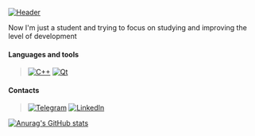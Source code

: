 
[![Header](https://www.vippng.com/png/full/109-1091108_developer-png-png-download-computer-engineering-cartoon.png)](https://github.com/LayTsyn)

Now I'm just a student and trying to focus on studying and improving the level of development

#### Languages and tools
>[![C++](https://img.shields.io/badge/-C++-0D1117?style=for-the-badge&logo=C%2b%2b&logoColor=6296CC)](https://wikipedia.org/wiki/C++)
>[![Qt](https://img.shields.io/badge/-Qt-0D1117?style=for-the-badge&logo=Qt&logoColor=40CD52)](https://wikipedia.org/wiki/Qt)

#### Contacts

>[![Telegram](https://img.shields.io/badge/-Telegram-0D1117?style=for-the-badge&logo=Telegram&logoColor=27A7E7)](https://t.me/LayTsyn)
>[![LinkedIn](https://img.shields.io/badge/-LinkedIn-0D1117?style=for-the-badge&logo=LinkedIn&logoColor=016197)]([https://wikipedia.org/wiki/Qt](https://www.linkedin.com/in/nikolay-trubitsyn-722028259/))

[![Anurag's GitHub stats](https://github-readme-stats.vercel.app/api?username=LayTsyn&show_icons=true&theme=tokyonight)](https://github.com/anuraghazra/github-readme-stats)
